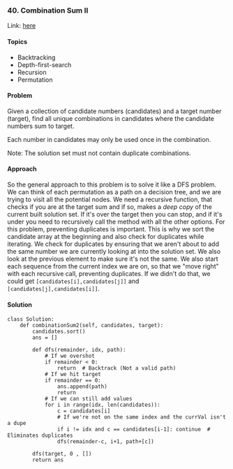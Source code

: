### 40. Combination Sum II

Link: [here](https://leetcode.com/problems/combination-sum-ii/)

#### Topics
- Backtracking
- Depth-first-search
- Recursion
- Permutation

#### Problem
Given a collection of candidate numbers (candidates) and a target number (target), find all unique combinations in candidates where the candidate numbers sum to target.

Each number in candidates may only be used once in the combination.

Note: The solution set must not contain duplicate combinations.

#### Approach
So the general approach to this problem is to solve it like a DFS problem. We can think of each permutation as a path on a decision tree, and we are trying to visit all the potential nodes. 
We need a recursive function, that checks if you are at the target sum and if so, makes a *deep copy* of the current built solution set. If it's over the target then you can stop, and if it's under you need to recursively call the method with all the other options.
For this problem, preventing duplicates is important. This is why we sort the candidate array at the beginning and also check for duplicates while iterating. We check for duplicates by ensuring that we aren't about to add the same number we are currently looking at into the solution set. We also look at the previous element to make sure it's not the same. We also start each sequence from the current index we are on, so that we "move right" with each recursive call, preventing duplicates. If we didn't do that, we could get `[candidates[i],candidates[j]]` and `[candidates[j],candidates[i]]`.

#### Solution
```
class Solution:
    def combinationSum2(self, candidates, target):
        candidates.sort()
        ans = []
        
        def dfs(remainder, idx, path):
            # If we overshot
            if remainder < 0:
                return  # Backtrack (Not a valid path)
            # If we hit target
            if remainder == 0:
                ans.append(path)
                return
            # If we can still add values
            for i in range(idx, len(candidates)):
                c = candidates[i]
                # If we're not on the same index and the currVal isn't a dupe
                if i != idx and c == candidates[i-1]: continue  # Eliminates duplicates
                dfs(remainder-c, i+1, path+[c])

        dfs(target, 0 , [])
        return ans
```
